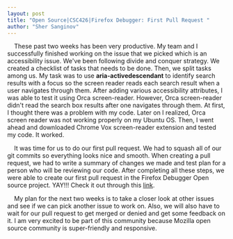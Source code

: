 ```yaml
---
layout: post
title: "Open Source|CSC426|Firefox Debugger: First Pull Request "
author: "Sher Sanginov"
---
```


&nbsp;&nbsp;&nbsp;&nbsp;These past two weeks has been very productive. My team and I successfully finished working on the issue that we picked which is an accessibility issue. We've been following divide and conquer strategy. We created a checklist of tasks that needs to be done. Then, we split tasks among us. My task was to use **aria-activedescendant** to identify search results with a focus so the screen reader reads each search result when a user navigates through them. After adding various accessibility attributes, I was able to test it using Orca screen-reader. However, Orca screen-reader didn't read the search box results after one navigates through them. At first, I thought there was a problem with my code. Later on I realized, Orca screen reader was not working properly on my Ubuntu OS. Then, I went ahead and downloaded Chrome Vox screen-reader extension and tested my code. It worked.

&nbsp;&nbsp;&nbsp;&nbsp;It was time for us to do our first pull request. We had to squash all of our git commits so everything looks nice and smooth. When creating a pull request, we had to write a summary of changes we made and test plan for a person who will be reviewing our code. After completing all these steps, we were able to create our first pull request in the Firefox Debugger Open source project. YAY!!! Check it out through this <a href="https://github.com/devtools-html/debugger.html/pull/4760">link</a>.

&nbsp;&nbsp;&nbsp;&nbsp;My plan for the next two weeks is to take a closer look at other issues and see if we can pick another issue to work on. Also, we will also have to wait for our pull request to get merged or denied and get some feedback on it. I am very excited to be part of this community because Mozilla open source community is super-friendly and responsive.
